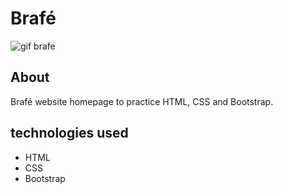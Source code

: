 # Brafé

![gif brafe](https://user-images.githubusercontent.com/86026272/140438749-2da5203b-812a-44f5-a127-a789379b85e9.gif)

## About
Brafé website homepage to practice HTML, CSS and Bootstrap.

## technologies used
+ HTML
+ CSS
+ Bootstrap
